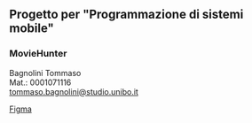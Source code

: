 ## Progetto per "Programmazione di sistemi mobile"
### MovieHunter 

Bagnolini Tommaso<br>
Mat.: 0001071116<br>
tommaso.bagnolini@studio.unibo.it

<a href="https://www.figma.com/design/w7FWVp5STYaI1gyn481WCp/MovieHunter?node-id=610-8&t=8BJMR85G92rlogwu-1" target="_blank">Figma</a>

